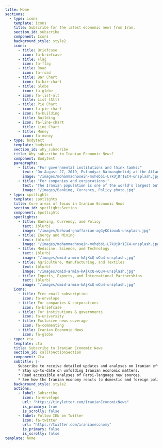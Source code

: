 ```yaml
---
title: Home
sections:
  - type: icons
    template: icons
    title: Subscribe for the latest economic news from Iran.
    section_id: subscribe
    component: Icons
    background_style: style2
    icons:
      - title: Briefcase
        icon: fa-briefcase
      - title: Flag
        icon: fa-flag
      - title: Road
        icon: fa-road
      - title: Bar Chart
        icon: fa-bar-chart
      - title: Globe
        icon: fa-globe
      - icon: fa-list-alt
        title: List (Alt)
      - title: Pie Chart
        icon: fa-pie-chart
      - icon: fa-building
        title: Building
      - icon: fa-line-chart
        title: Line Chart
      - title: Money
        icon: fa-money
  - type: bodytext
    template: bodytext
    section_id: why_subscribe
    title: Why subscribe to Iranian Economic News?
    component: Bodytext
    paragraphs:
      - title: "For governmental institutions and think tanks:"
        text: "On August 27, 2019, Esfandyar Batmanghelidj at the Atlantic Council issued a [report](https://twitter.com/EconomicIranian/status/1174722414938382336) decrying the dearth of understanding of the Iranian economy among European and North American policymakers. He argued that one of the primary results of the international sanctions regime has been to show just how little we understand and are able to anticipate the way the Iranian economy impacts its governmental policies. By tracing and analyzing politico-economic developments in Iran, this newsletter offers timely insight into efforts by Iranian businesses, officials, and international partners to stabilize and expand its economic system."
        image: "/images/mohammadhosein-mohebbi-L7kUjDr1EC4-unsplash.jpg"
      - title: "For companies and corporations:"
        text: "The Iranian population is one of the world's largest but its economy is only moderately-developed. In addition to its established energy and agricultural sectors, as well as its budding financial and technology sectors, these circumstances offer unique and lucrative foreign investment opportunities. Although geopolitical tensions, sanctions, and Iran's own complex political and economic circumstances presently stand in the way, international business entities are eager to identify opportunities and prepare their positions to enter the Iranian market in the near term. It is for that reason that this newsletter tracks, reports, and analyses Iran's efforts to develop its market for foreign investment."
        image: "/images/Banking, Currency, Policy photo.jpg"
  - type: spotlights
    template: spotlights
    title: Core areas of focus in Iranian Economic News
    section_id: spotlightsSection
    component: Spotlights
    spotlights:
      - title: Banking, Currency, and Policy
        text: (blurb)
        image: "/images/behzad-ghaffarian-agGyKOiowuk-unsplash.jpg"
      - title: Energy and Mining
        text: (blurb)
        image: "/images/mohammadhosein-mohebbi-L7kUjDr1EC4-unsplash.jpg"
      - title: Medicine, Science, and Technology
        text: (blurb)
        image: "/images/omid-armin-kAjXxQ-wQu4-unsplash.jpg"
      - title: Agriculture, Manufacturing, and Textiles
        text: (blurb)
        image: "/images/omid-armin-kAjXxQ-wQu4-unsplash.jpg"
      - title: Imports, Exports, and International Partnerships
        text: (blurb)
        image: "/images/omid-armin-kAjXxQ-wQu4-unsplash.jpg"
    icons:
      - title: Free email subscription
        icon: fa-envelope
      - title: For companies & corporations
        icon: fa-briefcase
      - title: For institutions & governments
        icon: fa-university
      - title: Exclusive news coverage
        icon: fa-commenting
      - title: Iranian Economic News
        icon: fa-globe
  - type: cta
    template: cta
    title: Subscribe to Iranian Economic News
    section_id: callToActionSection
    component: Cta
    subtitle: |-
      Subscribe to receive detailed updates and analyses on Iranian efforts to tackle international sanctions, political corruption, and mismanagement. Understand how its embattled society is leading its government in efforts to develop what could become one of the world’s most efficient exporters of energy, technology, petrochemicals, pharmaceuticals, agricultural products, and more.
      * Stay up-to-date on unfolding Iranian economic matters.
      * Read accessible analyses of Farsi-language new sources.
      * See how the Iranian economy reacts to domestic and foreign policy.
    background_style: style2
    actions:
      - label: Subscribe
        icon: fa-envelope
        url: "https://tinyletter.com/IranianEconomicNews"
        is_primary: true
        is_scrolly: false
      - label: Follow IEN on Twitter
        icon: fa-twitter
        url: "https://twitter.com/iranianeconomy"
        is_primary: false
        is_scrolly: false
template: home
---
```

